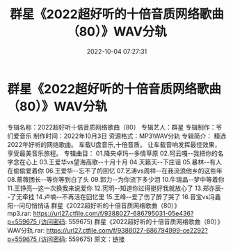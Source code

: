 ﻿---
title: 群星《2022超好听的十倍音质网络歌曲（80）》WAV分轨
date: 2022-10-04 07:27:31
categories: WAV车载音乐、镜像
tags: 华语中文
---
# 群星《2022超好听的十倍音质网络歌曲（80）》WAV分轨

专辑名称：2022超好听十倍音质网络歌曲（80）
专辑艺人：群星
专辑制作：爷们爱音乐
制作时间：2022年10月3日
资源格式：MP3\WAV分轨
专辑简介：
精选2022年好听的网络歌曲。
车载U盘音乐,十倍音质。
让车载音响发挥最佳效果，享受最美音乐旅程。
专辑曲目：
01.降央卓玛--多情草原
02.阿云嘎--我把你的名字念在心上
03.王爱华vs望海高歌--十月十月
04.天籁天--下庄谣
05.暴林--有人在偷偷爱着你
06.王爱华--忘不了的回忆
07.艺涛vs周祥--在我流浪他乡的这些年
08.蔷薇团长--等你等到白了头
09.郭力--为你流下多少泪
10.牛瑞晶--梦中等着你
11.王铮亮--这一次换我来说爱你
12.宪明--知道你过得挺好我就放心了
13.郑亦辰--了无牵挂
14.卢喃--不再活在回忆里
15.王峰--爱了伤了醉了哭了
16.音宝vs冯鑫阳--问句悄悄话
群星《2022超好听的十倍音质网络歌曲（80）》mp3.rar: https://url27.ctfile.com/f/9388027-686795031-05e436?p=559675 (访问密码:
559675)
群星《2022超好听的十倍音质网络歌曲（80）》WAV分轨.rar: https://url27.ctfile.com/f/9388027-686794999-ce2292?p=559675 (访问密码:
559675)
原文：[链接](https://blog.sina.com.cn/s/blog_1647c7e7601030zqy.html)